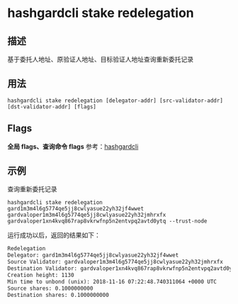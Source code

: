 # hashgardcli stake redelegation

## 描述

基于委托人地址、原验证人地址、目标验证人地址查询重新委托记录

## 用法

```
hashgardcli stake redelegation [delegator-addr] [src-validator-addr] [dst-validator-addr] [flags]
```

## Flags

**全局 flags、查询命令 flags** 参考：[hashgardcli](../README.md)

## 示例

查询重新委托记录

```
hashgardcli stake redelegation gard1m3m4l6g5774qe5jj8cwlyasue22yh32jf4wwet gardvaloper1m3m4l6g5774qe5jj8cwlyasue22yh32jmhrxfx gardvaloper1xn4kvq867rap8vkrwfnp5n2entvpq2avtd0ytq --trust-node
```

运行成功以后，返回的结果如下：

```txt
Redelegation
Delegator: gard1m3m4l6g5774qe5jj8cwlyasue22yh32jf4wwet
Source Validator: gardvaloper1m3m4l6g5774qe5jj8cwlyasue22yh32jmhrxfx
Destination Validator: gardvaloper1xn4kvq867rap8vkrwfnp5n2entvpq2avtd0ytq
Creation height: 1130
Min time to unbond (unix): 2018-11-16 07:22:48.740311064 +0000 UTC
Source shares: 0.1000000000
Destination shares: 0.1000000000
```
